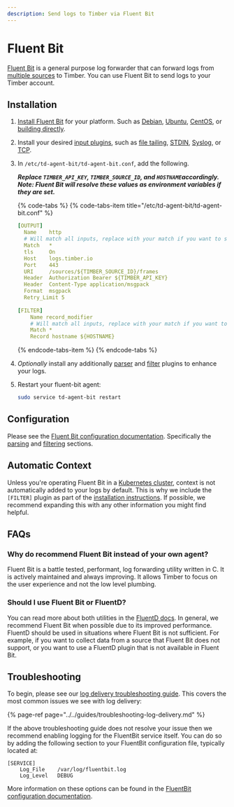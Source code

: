```yaml
---
description: Send logs to Timber via Fluent Bit
---
```


# Fluent Bit

[Fluent Bit](https://fluentbit.io/) is a general purpose log forwarder that can forward logs from [multiple sources](https://docs.fluentbit.io/manual/input) to Timber. You can use Fluent Bit to send logs to your Timber account.

## Installation

1. [Install Fluent Bit](https://docs.fluentbit.io/manual/installation) for your platform. Such as [Debian](https://docs.fluentbit.io/manual/installation/debian), [Ubuntu](https://docs.fluentbit.io/manual/installation/ubuntu), [CentOS](https://docs.fluentbit.io/manual/installation/redhat_centos), or [building directly](https://docs.fluentbit.io/manual/installation/build_install).
2. Install your desired [input plugins](https://docs.fluentbit.io/manual/input), such as [file tailing](https://docs.fluentbit.io/manual/input/tail), [STDIN](https://docs.fluentbit.io/manual/input/stdin), [Syslog](https://docs.fluentbit.io/manual/input/syslog), or [TCP](https://docs.fluentbit.io/manual/input/tcp).
3. In `/etc/td-agent-bit/td-agent-bit.conf`, add the following.  
  
   _**Replace `TIMBER_API_KEY`, `TIMBER_SOURCE_ID`, and `HOSTNAME`accordingly.  
   Note: Fluent Bit will resolve these values as environment variables if they are set.**_  


   {% code-tabs %}
   {% code-tabs-item title="/etc/td-agent-bit/td-agent-bit.conf" %}
   ```yaml
   [OUTPUT]
     Name    http
     # Will match all inputs, replace with your match if you want to send a subset
     Match   *
     tls     On
     Host    logs.timber.io
     Port    443
     URI     /sources/${TIMBER_SOURCE_ID}/frames
     Header  Authorization Bearer ${TIMBER_API_KEY}
     Header  Content-Type application/msgpack
     Format  msgpack
     Retry_Limit 5
  
   [FILTER]
       Name record_modifier
       # Will match all inputs, replace with your match if you want to send a subset
       Match *
       Record hostname ${HOSTNAME}
   ```
   {% endcode-tabs-item %}
   {% endcode-tabs %}

4. _Optionally_ install any additionally [parser](https://docs.fluentbit.io/manual/parser) and [filter](https://docs.fluentbit.io/manual/filter) plugins to enhance your logs.
5. Restart your fluent-bit agent:  


   ```bash
   sudo service td-agent-bit restart
   ```

## Configuration

Please see the [Fluent Bit configuration documentation](https://docs.fluentbit.io/manual/configuration). Specifically the [parsing](https://docs.fluentbit.io/manual/parser) and [filtering](https://docs.fluentbit.io/manual/filter) sections.

## Automatic Context

Unless you're operating Fluent Bit in a [Kubernetes cluster](../platforms/kubernetes.md), context is not automatically added to your logs by default. This is why we include the `[FILTER]` plugin as part of the [installation instructions](fluent-bit.md#installation). If possible, we recommend expanding this with any other information you might find helpful.

## FAQs

### Why do recommend Fluent Bit instead of your own agent?

Fluent Bit is a battle tested, performant, log forwarding utility written in C. It is actively maintained and always improving. It allows Timber to focus on the user experience and not the low level plumbing.

### Should I use Fluent Bit or FluentD?

You can read more about both utilities in the [FluentD docs](https://docs.fluentbit.io/manual/about/fluentd_and_fluentbit). In general, we recommend Fluent Bit when possible due to its improved performance. FluentD should be used in situations where Fluent Bit is not sufficient. For example, if you want to collect data from a source that Fluent Bit does not support, or you want to use a FluentD plugin that is not available in Fluent Bit.

## Troubleshooting

To begin, please see our [log delivery troubleshooting guide](../../guides/troubleshooting-log-delivery.md). This covers the most common issues we see with log delivery:

{% page-ref page="../../guides/troubleshooting-log-delivery.md" %}

If the above troubleshooting guide does not resolve your issue then we recommend enabling logging for the FluentBit service itself. You can do so by adding the following section to your FluentBit configuration file, typically located at:

```text
[SERVICE]
    Log_File    /var/log/fluentbit.log
    Log_Level   DEBUG
```

More information on these options can be found in the [FluentBit configuration documentation](https://docs.fluentbit.io/manual/service).

